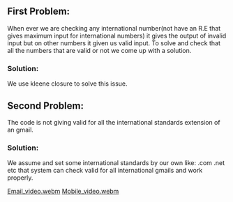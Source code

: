 
### <h2> First Problem: </h2>
When ever we are checking any international number(not have an R.E that gives maximum input for international numbers) it gives the output of invalid input but on other numbers it given us valid input. To solve and check that all the numbers that are valid or not we come up with a solution.
### Solution:
We use kleene closure to solve this issue.

### <h2> Second Problem: </h2>
The code is not giving valid for all the international standards extension of an gmail.
### Solution: 
We assume and set some international standards by our own like: .com .net etc that system can check valid for all international gmails and work properly.



[Email_video.webm](https://user-images.githubusercontent.com/61631195/184680496-a3cb6ee5-70ce-48a2-bb0b-0c5a58a3659f.webm)
[Mobile_video.webm](https://user-images.githubusercontent.com/61631195/184680506-531c6b23-8974-4b5b-91ce-b5bdad24069f.webm)
